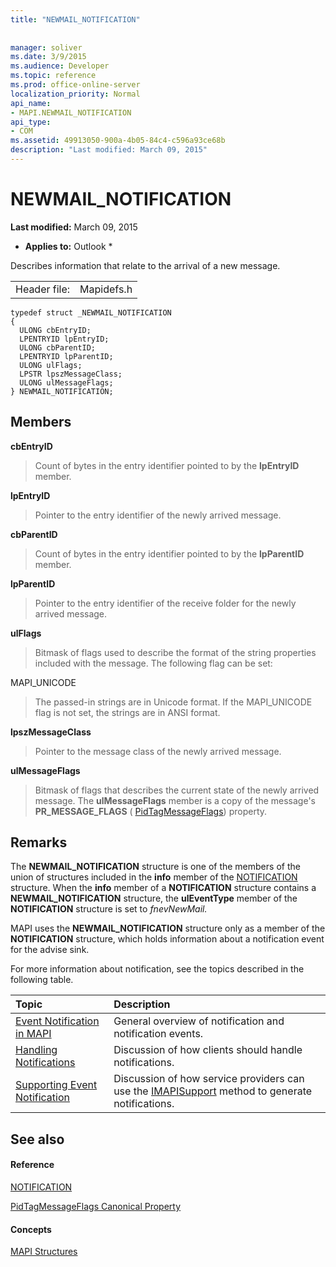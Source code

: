 ```yaml
---
title: "NEWMAIL_NOTIFICATION"
 
 
manager: soliver
ms.date: 3/9/2015
ms.audience: Developer
ms.topic: reference
ms.prod: office-online-server
localization_priority: Normal
api_name:
- MAPI.NEWMAIL_NOTIFICATION
api_type:
- COM
ms.assetid: 49913050-900a-4b05-84c4-c596a93ce68b
description: "Last modified: March 09, 2015"
---
```


# NEWMAIL_NOTIFICATION

 **Last modified:** March 09, 2015 
  
 * **Applies to:** Outlook * 
  
Describes information that relate to the arrival of a new message. 
  
|||
|:-----|:-----|
|Header file:  <br/> |Mapidefs.h  <br/> |
   
```
typedef struct _NEWMAIL_NOTIFICATION
{
  ULONG cbEntryID;
  LPENTRYID lpEntryID;
  ULONG cbParentID;
  LPENTRYID lpParentID;
  ULONG ulFlags;
  LPSTR lpszMessageClass;
  ULONG ulMessageFlags;
} NEWMAIL_NOTIFICATION;

```

## Members

 **cbEntryID**
  
> Count of bytes in the entry identifier pointed to by the **lpEntryID** member. 
    
 **lpEntryID**
  
> Pointer to the entry identifier of the newly arrived message.
    
 **cbParentID**
  
> Count of bytes in the entry identifier pointed to by the **lpParentID** member. 
    
 **lpParentID**
  
> Pointer to the entry identifier of the receive folder for the newly arrived message.
    
 **ulFlags**
  
> Bitmask of flags used to describe the format of the string properties included with the message. The following flag can be set:
    
MAPI_UNICODE 
  
> The passed-in strings are in Unicode format. If the MAPI_UNICODE flag is not set, the strings are in ANSI format.
    
 **lpszMessageClass**
  
> Pointer to the message class of the newly arrived message. 
    
 **ulMessageFlags**
  
> Bitmask of flags that describes the current state of the newly arrived message. The **ulMessageFlags** member is a copy of the message's **PR_MESSAGE_FLAGS** ( [PidTagMessageFlags](pidtagmessageflags-canonical-property.md)) property.
    
## Remarks

The **NEWMAIL_NOTIFICATION** structure is one of the members of the union of structures included in the **info** member of the [NOTIFICATION](notification.md) structure. When the **info** member of a **NOTIFICATION** structure contains a **NEWMAIL_NOTIFICATION** structure, the **ulEventType** member of the **NOTIFICATION** structure is set to  _fnevNewMail._
  
MAPI uses the **NEWMAIL_NOTIFICATION** structure only as a member of the **NOTIFICATION** structure, which holds information about a notification event for the advise sink. 
  
For more information about notification, see the topics described in the following table.
  
|**Topic**|**Description**|
|:-----|:-----|
|[Event Notification in MAPI](event-notification-in-mapi.md) <br/> |General overview of notification and notification events.  <br/> |
|[Handling Notifications](handling-notifications.md) <br/> |Discussion of how clients should handle notifications.  <br/> |
|[Supporting Event Notification](supporting-event-notification.md) <br/> |Discussion of how service providers can use the [IMAPISupport](imapisupportiunknown.md) method to generate notifications.  <br/> |
   
## See also

#### Reference

[NOTIFICATION](notification.md)
  
[PidTagMessageFlags Canonical Property](pidtagmessageflags-canonical-property.md)
#### Concepts

[MAPI Structures](mapi-structures.md)

